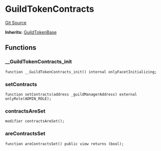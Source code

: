 # GuildTokenContracts
[Git Source](https://github.com/TreasureProject/spellcaster-facets/blob/35a5f7a33e5c726475104b88b7e2a468bb5aa2b7/src/guilds/guildtoken/GuildTokenContracts.sol)

**Inherits:**
[GuildTokenBase](/src/guilds/guildtoken/GuildTokenBase.sol/abstract.GuildTokenBase.md)


## Functions
### __GuildTokenContracts_init


```solidity
function __GuildTokenContracts_init() internal onlyFacetInitializing;
```

### setContracts


```solidity
function setContracts(address _guildManagerAddress) external onlyRole(ADMIN_ROLE);
```

### contractsAreSet


```solidity
modifier contractsAreSet();
```

### areContractsSet


```solidity
function areContractsSet() public view returns (bool);
```

